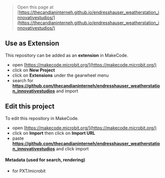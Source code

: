 
> Open this page at [https://thecandianinterneh.github.io/endresshauser_weatherstation_innovativestudios/](https://thecandianinterneh.github.io/endresshauser_weatherstation_innovativestudios/)

## Use as Extension

This repository can be added as an **extension** in MakeCode.

* open [https://makecode.microbit.org/](https://makecode.microbit.org/)
* click on **New Project**
* click on **Extensions** under the gearwheel menu
* search for **https://github.com/thecandianinterneh/endresshauser_weatherstation_innovativestudios** and import

## Edit this project

To edit this repository in MakeCode.

* open [https://makecode.microbit.org/](https://makecode.microbit.org/)
* click on **Import** then click on **Import URL**
* paste **https://github.com/thecandianinterneh/endresshauser_weatherstation_innovativestudios** and click import

#### Metadata (used for search, rendering)

* for PXT/microbit
<script src="https://makecode.com/gh-pages-embed.js"></script><script>makeCodeRender("{{ site.makecode.home_url }}", "{{ site.github.owner_name }}/{{ site.github.repository_name }}");</script>
